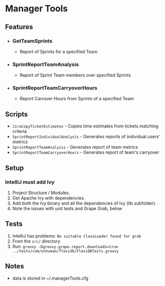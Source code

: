 # Manager Tools

## Features
- ### GetTeamSprints
  - Report of Sprints for a specified Team
- ### SprintReportTeamAnalysis
  - Report of Sprint Team members over specified Sprints
- ### SprintReportTeamCarryoverHours
  - Report Carrover Hours from Sprints of a specified Team 

## Scripts
- `JiraCopyTicketEstimates` - Copies time estimates from tickets matching criteria
- `SprintReportIndividualAnalysis` - Generates reports of individual users' metrics
- `SprintReportTeamAnalysis` - Generates report of team metrics
- `SprintReportTeamCarryoverHours` - Generates report of team's carryover

## Setup
### IntelliJ must add Ivy
1. Project Structure / Modules.
1. Get Apache Ivy with dependencies. 
1. Add both the Ivy binary and all the dependencies of Ivy (lib subfolder).
1. Note the issues with unit tests and Grape Grab, below

## Tests
1. IntelliJ has problems: `No suitable ClassLoader found for grab`
1. From the `src/` directory
1. Run: `groovy -Dgroovy.grape.report.downloads=true ../tests/com/unhuman/flexidb/FlexiDBTests.groovy`

## Notes
- data is stored in ~/.managerTools.cfg